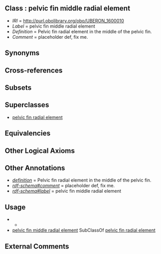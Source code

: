 
## Class : pelvic fin middle radial element

 * *IRI* = http://purl.obolibrary.org/obo/UBERON_1600010
 * *Label* = pelvic fin middle radial element
 * *Definition* = Pelvic fin radial element in the middle of the pelvic fin.
 * *Comment* = placeholder def, fix me.

## Synonyms


## Cross-references


## Subsets


## Superclasses

 * [pelvic fin radial element](../../UBERON/08/UBERON_2100508.md)

## Equivalencies


## Other Logical Axioms


## Other Annotations

 * *[definition](../../IAO/15/IAO_0000115.md)* = Pelvic fin radial element in the middle of the pelvic fin.
 * *[rdf-schema#comment](../../nt/rdf-schema#comment.md)* = placeholder def, fix me.
 * *[rdf-schema#label](../../el/rdf-schema#label.md)* = pelvic fin middle radial element

## Usage

 * -
 * [pelvic fin middle radial element](../../UBERON/10/UBERON_1600010.md) SubClassOf [pelvic fin radial element](../../UBERON/08/UBERON_2100508.md)

## External Comments

